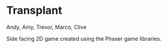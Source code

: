 # Transplant

Andy, Amy, Trevor, Marco, Clive

Side facing 2D game created using the Phaser game libraries. 


